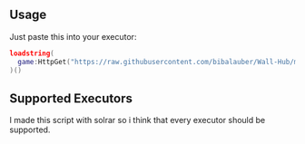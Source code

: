 ## Usage
Just paste this into your executor:
```lua
loadstring(
  game:HttpGet("https://raw.githubusercontent.com/bibalauber/Wall-Hub/main/loader.lua")
)()
```
## Supported Executors
I made this script with solrar so i think that every executor should be supported.
